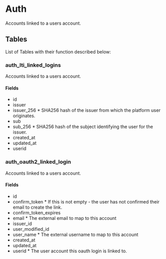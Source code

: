 # Auth

Accounts linked to a users account.

## Tables

List of Tables with their function described below:

### auth_lti_linked_logins

Accounts linked to a users account.

#### Fields

- id
- issuer
- issuer_256 \* SHA256 hash of the issuer from which the platform user originates.
- sub
- sub_256 \* SHA256 hash of the subject identifying the user for the issuer.
- created_at
- updated_at
- userid

### auth_oauth2_linked_login

Accounts linked to a users account.

#### Fields

- id
- confirm_token \* If this is not empty - the user has not confirmed their email to create the link.
- confirm_token_expires
- email \* The external email to map to this account
- issuer_id
- user_modified_id
- user_name \* The external username to map to this account
- created_at
- updated_at
- userid \* The user account this oauth login is linked to.
